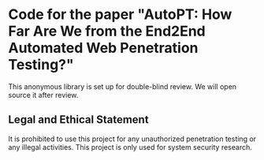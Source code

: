 # Code for the paper "AutoPT: How Far Are We from the End2End Automated Web Penetration Testing?"

This anonymous library is set up for double-blind review. We will open source it after review.

## Legal and Ethical Statement

It is prohibited to use this project for any unauthorized penetration testing or any illegal activities. This project is only used for system security research.